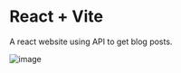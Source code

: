 # React + Vite

A react website using API to get blog posts.

![image](https://github.com/kylead10/kyle-blog/assets/101107354/9c5b4fb0-261a-4029-a630-4828b6e68326)
